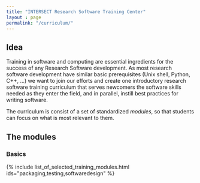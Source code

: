 ```yaml
---
title: "INTERSECT Research Software Training Center"
layout : page
permalink: "/curriculum/" 
---
```


## Idea

Training in software and computing are essential ingredients for the success of any Research Software development. As most research software development have similar basic prerequisites (Unix shell, Python, C++, …) we want to join our efforts and create one introductory research software training curriculum that serves newcomers the software skills needed as they enter the field, and in parallel, instill best practices for writing software.

The curriculum is consist of a set of standardized *modules*, so that students can focus on what is most relevant to them.

## The modules

### Basics


{% include list_of_selected_training_modules.html ids="packaging,testing,softwaredesign" %}



